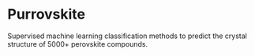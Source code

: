# Purrovskite
Supervised machine learning classification methods to predict the crystal structure of 5000+ perovskite compounds.
